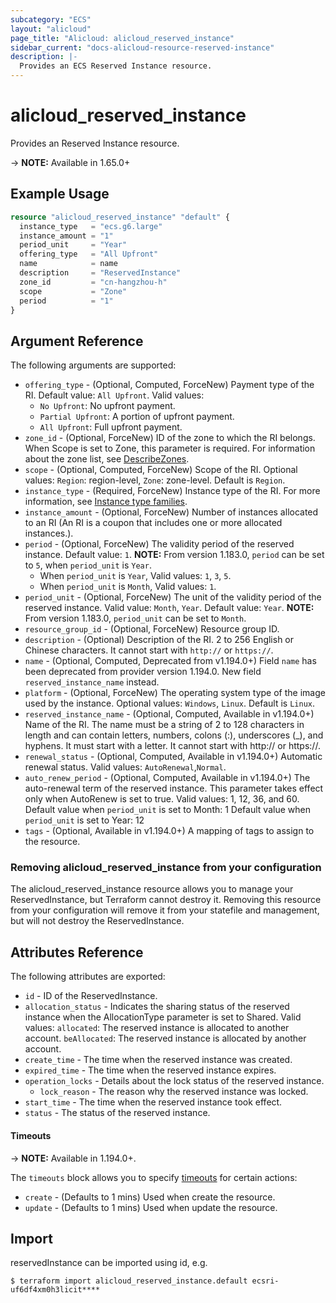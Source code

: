 ```yaml
---
subcategory: "ECS"
layout: "alicloud"
page_title: "Alicloud: alicloud_reserved_instance"
sidebar_current: "docs-alicloud-resource-reserved-instance"
description: |-
  Provides an ECS Reserved Instance resource.
---
```


# alicloud\_reserved\_instance

Provides an Reserved Instance resource.

-> **NOTE:** Available in 1.65.0+

## Example Usage

```terraform
resource "alicloud_reserved_instance" "default" {
  instance_type   = "ecs.g6.large"
  instance_amount = "1"
  period_unit     = "Year"
  offering_type   = "All Upfront"
  name            = name
  description     = "ReservedInstance"
  zone_id         = "cn-hangzhou-h"
  scope           = "Zone"
  period          = "1"
}
```

## Argument Reference

The following arguments are supported:

* `offering_type` - (Optional, Computed, ForceNew) Payment type of the RI. Default value: `All Upfront`. Valid values:
  - `No Upfront`: No upfront payment.
  - `Partial Upfront`: A portion of upfront payment.
  - `All Upfront`: Full upfront payment.
* `zone_id` - (Optional, ForceNew) ID of the zone to which the RI belongs. When Scope is set to Zone, this parameter is required. For information about the zone list, see [DescribeZones](https://www.alibabacloud.com/help/doc-detail/25610.html).
* `scope` - (Optional, Computed, ForceNew) Scope of the RI. Optional values: `Region`: region-level, `Zone`: zone-level. Default is `Region`.
* `instance_type` - (Required, ForceNew) Instance type of the RI. For more information, see [Instance type families](https://www.alibabacloud.com/help/doc-detail/25378.html).
* `instance_amount` - (Optional, ForceNew) Number of instances allocated to an RI (An RI is a coupon that includes one or more allocated instances.).
* `period` - (Optional, ForceNew) The validity period of the reserved instance. Default value: `1`. **NOTE:** From version 1.183.0, `period` can be set to `5`, when `period_unit` is `Year`.
  - When `period_unit` is `Year`, Valid values: `1`, `3`, `5`.
  - When `period_unit` is `Month`, Valid values: `1`.
* `period_unit` - (Optional, ForceNew) The unit of the validity period of the reserved instance. Valid value: `Month`, `Year`. Default value: `Year`. **NOTE:** From version 1.183.0, `period_unit` can be set to `Month`.
* `resource_group_id` - (Optional, ForceNew) Resource group ID.
* `description` - (Optional) Description of the RI. 2 to 256 English or Chinese characters. It cannot start with `http://` or `https://`.
* `name` - (Optional, Computed, Deprecated from v1.194.0+) Field `name` has been deprecated from provider version 1.194.0. New field `reserved_instance_name` instead.
* `platform` - (Optional, ForceNew) The operating system type of the image used by the instance. Optional values: `Windows`, `Linux`. Default is `Linux`.
* `reserved_instance_name` - (Optional, Computed, Available in v1.194.0+)  Name of the RI. The name must be a string of 2 to 128 characters in length and can contain letters, numbers, colons (:), underscores (_), and hyphens. It must start with a letter. It cannot start with http:// or https://.
* `renewal_status` - (Optional, Computed, Available in v1.194.0+) Automatic renewal status. Valid values: `AutoRenewal`,`Normal`.
* `auto_renew_period` - (Optional, Computed, Available in v1.194.0+) The auto-renewal term of the reserved instance. This parameter takes effect only when AutoRenew is set to true. Valid values: 1, 12, 36, and 60. Default value when `period_unit` is set to Month: 1 Default value when `period_unit` is set to Year: 12
* `tags` - (Optional, Available in v1.194.0+) A mapping of tags to assign to the resource.

### Removing alicloud_reserved_instance from your configuration
 
The alicloud_reserved_instance resource allows you to manage your ReservedInstance, but Terraform cannot destroy it. Removing this resource from your configuration will remove it from your statefile and management, but will not destroy the ReservedInstance.
 

## Attributes Reference

The following attributes are exported:

* `id` - ID of the ReservedInstance.
* `allocation_status` - Indicates the sharing status of the reserved instance when the AllocationType parameter is set to Shared. Valid values: `allocated`: The reserved instance is allocated to another account. `beAllocated`: The reserved instance is allocated by another account.
* `create_time` -  The time when the reserved instance was created.
* `expired_time` -  The time when the reserved instance expires.
* `operation_locks` -  Details about the lock status of the reserved instance.
  * `lock_reason` - The reason why the reserved instance was locked.
* `start_time` -  The time when the reserved instance took effect.
* `status` -  The status of the reserved instance.

#### Timeouts

-> **NOTE:** Available in 1.194.0+.

The `timeouts` block allows you to specify [timeouts](https://www.terraform.io/docs/configuration-0-11/resources.html#timeouts) for certain actions:

* `create` - (Defaults to 1 mins) Used when create the resource.
* `update` - (Defaults to 1 mins) Used when update the resource.

## Import

reservedInstance can be imported using id, e.g.

```shell
$ terraform import alicloud_reserved_instance.default ecsri-uf6df4xm0h3licit****
```


